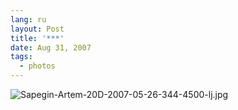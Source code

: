 ```yaml
---
lang: ru
layout: Post
title: '***'
date: Aug 31, 2007
tags:
  - photos
---
```


![Sapegin-Artem-20D-2007-05-26-344-4500-lj.jpg](upload://Sapegin-Artem-20D-2007-05-26-344-4500-lj.jpg)
